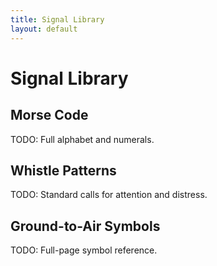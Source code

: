 ```yaml
---
title: Signal Library
layout: default
---
```


# Signal Library

## Morse Code
TODO: Full alphabet and numerals.

## Whistle Patterns
TODO: Standard calls for attention and distress.

## Ground-to-Air Symbols
TODO: Full-page symbol reference.

